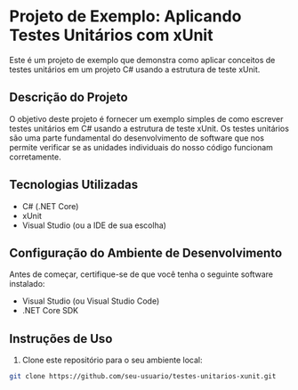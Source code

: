 # Projeto de Exemplo: Aplicando Testes Unitários com xUnit

Este é um projeto de exemplo que demonstra como aplicar conceitos de testes unitários em um projeto C# usando a estrutura de teste xUnit.

## Descrição do Projeto

O objetivo deste projeto é fornecer um exemplo simples de como escrever testes unitários em C# usando a estrutura de teste xUnit. Os testes unitários são uma parte fundamental do desenvolvimento de software que nos permite verificar se as unidades individuais do nosso código funcionam corretamente.

## Tecnologias Utilizadas

- C# (.NET Core)
- xUnit
- Visual Studio (ou a IDE de sua escolha)

## Configuração do Ambiente de Desenvolvimento

Antes de começar, certifique-se de que você tenha o seguinte software instalado:

- Visual Studio (ou Visual Studio Code)
- .NET Core SDK

## Instruções de Uso

1. Clone este repositório para o seu ambiente local:

```bash
git clone https://github.com/seu-usuario/testes-unitarios-xunit.git
